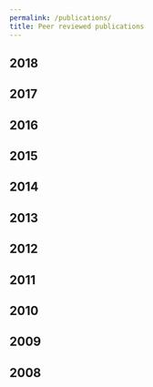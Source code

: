 ```yaml
---
permalink: /publications/
title: Peer reviewed publications
---
```


## 2018


## 2017


## 2016


## 2015


## 2014


## 2013


## 2012

## 2011

## 2010

## 2009

## 2008




